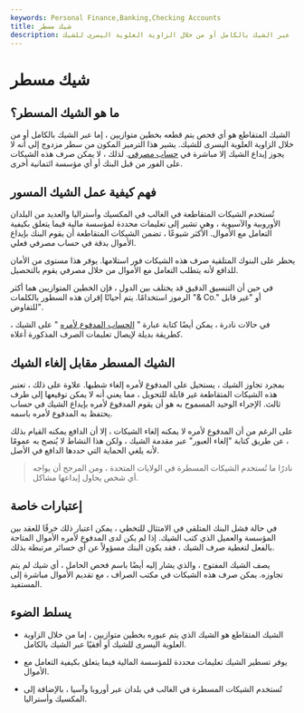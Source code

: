 ```yaml
---
keywords: Personal Finance,Banking,Checking Accounts
title: شيك مسطر
description: الشيك المتقاطع هو الشيك الذي يتم عبوره بخطين متوازيين ، إما عبر الشيك بالكامل أو من خلال الزاوية العلوية اليسرى للشيك.
---
```


# شيك مسطر
## ما هو الشيك المسطر؟

الشيك المتقاطع هو أي فحص يتم قطعه بخطين متوازيين ، إما عبر الشيك بالكامل أو من خلال الزاوية العلوية اليسرى للشيك. يشير هذا الترميز المكون من سطر مزدوج إلى أنه لا يجوز إيداع الشيك إلا مباشرة في [حساب مصرفي](/account). لذلك ، لا يمكن صرف هذه الشيكات على الفور من قبل البنك أو أي مؤسسة ائتمانية أخرى.

## فهم كيفية عمل الشيك المسور

تُستخدم الشيكات المتقاطعة في الغالب في المكسيك وأستراليا والعديد من البلدان الأوروبية والآسيوية ، وهي تشير إلى تعليمات محددة لمؤسسة مالية فيما يتعلق بكيفية التعامل مع الأموال. الأكثر شيوعًا ، تضمن الشيكات المتقاطعة أن يقوم البنك بإيداع الأموال بدقة في حساب مصرفي فعلي.

يحظر على البنوك المتلقية صرف هذه الشيكات فور استلامها. يوفر هذا مستوى من الأمان للدافع لأنه يتطلب التعامل مع الأموال من خلال مصرفي يقوم بالتحصيل.

في حين أن التنسيق الدقيق قد يختلف بين الدول ، فإن الخطين المتوازيين هما أكثر الرموز استخدامًا. يتم أحيانًا إقران هذه السطور بالكلمات "& Co." أو "غير قابل للتفاوض".

في حالات نادرة ، يمكن أيضًا كتابة عبارة " [الحساب المدفوع لأمره](/payee) " على الشيك ، كطريقة بديلة لإيصال تعليمات الصرف المذكورة أعلاه.

## الشيك المسطر مقابل إلغاء الشيك

بمجرد تجاوز الشيك ، يستحيل على المدفوع لأمره إلغاء شطبها. علاوة على ذلك ، تعتبر هذه الشيكات المتقاطعة غير قابلة للتحويل ، مما يعني أنه لا يمكن توقيعها إلى طرف ثالث. الإجراء الوحيد المسموح به هو أن يقوم المدفوع لأمره بإيداع الشيك في حساب يحتفظ به المدفوع لأمره باسمه.

على الرغم من أن المدفوع لأمره لا يمكنه إلغاء الشيكات ، إلا أن الدافع يمكنه القيام بذلك ، عن طريق كتابة "إلغاء العبور" عبر مقدمة الشيك ، ولكن هذا النشاط لا يُنصح به عمومًا لأنه يلغي الحماية التي حددها الدافع في الأصل.

> نادرًا ما تُستخدم الشيكات المسطرة في الولايات المتحدة ، ومن المرجح أن يواجه أي شخص يحاول إيداعها مشاكل.

>

## إعتبارات خاصة

في حالة فشل البنك المتلقي في الامتثال للتخطي ، يمكن اعتبار ذلك خرقًا للعقد بين المؤسسة والعميل الذي كتب الشيك. إذا لم يكن لدى المدفوع لأمره الأموال المتاحة بالفعل لتغطية صرف الشيك ، فقد يكون البنك مسؤولاً عن أي خسائر مرتبطة بذلك.

يصف الشيك المفتوح ، والذي يشار إليه أيضًا باسم فحص الحامل ، أي شيك لم يتم تجاوزه. يمكن صرف هذه الشيكات في مكتب الصراف ، مع تقديم الأموال مباشرة إلى المستفيد.

## يسلط الضوء

- الشيك المتقاطع هو الشيك الذي يتم عبوره بخطين متوازيين ، إما من خلال الزاوية العلوية اليسرى للشيك أو أفقيًا عبر الشيك بالكامل.

- يوفر تسطير الشيك تعليمات محددة للمؤسسة المالية فيما يتعلق بكيفية التعامل مع الأموال.

- تُستخدم الشيكات المسطرة في الغالب في بلدان عبر أوروبا وآسيا ، بالإضافة إلى المكسيك وأستراليا.

